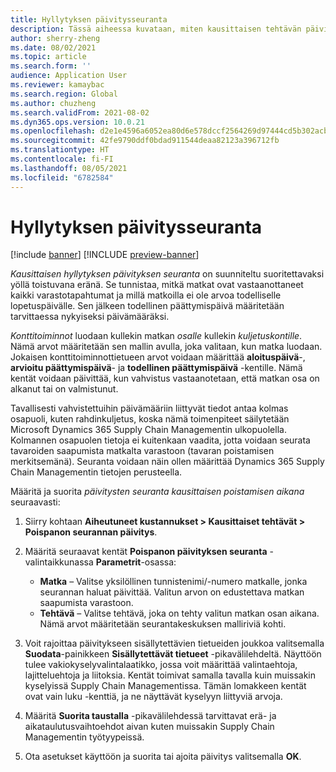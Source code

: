 ```yaml
---
title: Hyllytyksen päivitysseuranta
description: Tässä aiheessa kuvataan, miten kausittaisen tehtävän päivityksen seuranta määritetään ja suoritetaan.
author: sherry-zheng
ms.date: 08/02/2021
ms.topic: article
ms.search.form: ''
audience: Application User
ms.reviewer: kamaybac
ms.search.region: Global
ms.author: chuzheng
ms.search.validFrom: 2021-08-02
ms.dyn365.ops.version: 10.0.21
ms.openlocfilehash: d2e1e4596a6052ea80d6e578dccf2564269d97444cd5b302acb5968cca2c884f
ms.sourcegitcommit: 42fe9790ddf0bdad911544deaa82123a396712fb
ms.translationtype: HT
ms.contentlocale: fi-FI
ms.lasthandoff: 08/05/2021
ms.locfileid: "6782584"
---
```

# <a name="update-tracking-for-put-away"></a>Hyllytyksen päivitysseuranta

[!include [banner](../includes/banner.md)]
[!INCLUDE [preview-banner](../includes/preview-banner.md)]

*Kausittaisen hyllytyksen päivityksen seuranta* on suunniteltu suoritettavaksi yöllä toistuvana eränä. Se tunnistaa, mitkä matkat ovat vastaanottaneet kaikki varastotapahtumat ja millä matkoilla ei ole arvoa todelliselle lopetuspäivälle. Sen jälkeen todellinen päättymispäivä määritetään tarvittaessa nykyiseksi päivämääräksi.

*Konttitoiminnot* luodaan kullekin matkan *osalle* kullekin *kuljetuskontille*. Nämä arvot määritetään sen mallin avulla, joka valitaan, kun matka luodaan. Jokaisen konttitoiminnottietueen arvot voidaan määrittää **aloituspäivä**-, **arvioitu päättymispäivä**- ja **todellinen päättymispäivä** -kentille. Nämä kentät voidaan päivittää, kun vahvistus vastaanotetaan, että matkan osa on alkanut tai on valmistunut.

Tavallisesti vahvistettuihin päivämääriin liittyvät tiedot antaa kolmas osapuoli, kuten rahdinkuljetus, koska nämä toimenpiteet säilytetään Microsoft Dynamics 365 Supply Chain Managementin ulkopuolella. Kolmannen osapuolen tietoja ei kuitenkaan vaadita, jotta voidaan seurata tavaroiden saapumista matkalta varastoon (tavaran poistamisen merkitsemänä). Seuranta voidaan näin ollen määrittää Dynamics 365 Supply Chain Managementin tietojen perusteella.

Määritä ja suorita *päivitysten seuranta kausittaisen poistamisen aikana* seuraavasti:

1. Siirry kohtaan **Aiheutuneet kustannukset \> Kausittaiset tehtävät \> Poispanon seurannan päivitys**.
1. Määritä seuraavat kentät **Poispanon päivityksen seuranta** -valintaikkunassa **Parametrit**-osassa:

    - **Matka** – Valitse yksilöllinen tunnistenimi/-numero matkalle, jonka seurannan haluat päivittää. Valitun arvon on edustettava matkan saapumista varastoon.
    - **Tehtävä** – Valitse tehtävä, joka on tehty valitun matkan osan aikana. Nämä arvot määritetään seurantakeskuksen malliriviä kohti.

1. Voit rajoittaa päivitykseen sisällytettävien tietueiden joukkoa valitsemalla **Suodata**-painikkeen **Sisällytettävät tietueet** -pikavälilehdeltä. Näyttöön tulee vakiokyselyvalintalaatikko, jossa voit määrittää valintaehtoja, lajitteluehtoja ja liitoksia. Kentät toimivat samalla tavalla kuin muissakin kyselyissä Supply Chain Managementissa. Tämän lomakkeen kentät ovat vain luku -kenttiä, ja ne näyttävät kyselyyn liittyviä arvoja.
1. Määritä **Suorita taustalla** -pikavälilehdessä tarvittavat erä- ja aikataulutusvaihtoehdot aivan kuten muissakin Supply Chain Managementin työtyypeissä.
1. Ota asetukset käyttöön ja suorita tai ajoita päivitys valitsemalla **OK**.
